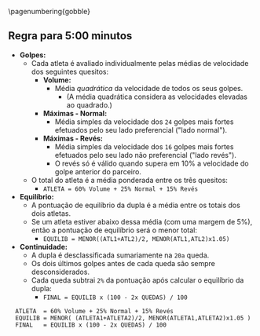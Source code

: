 <!--
pandoc regra-300.md -H deeplists.tex -o /tmp/x.pdf
pdftoppm /tmp/x.pdf /tmp/x -png
convert /tmp/x-1.png -trim /tmp/x.png
convert /tmp/x.png -bordercolor White -border 8 regra-300.png
eog regra-300.png
-->

\pagenumbering{gobble}

## Regra para 5:00 minutos

- **Golpes:**
    - Cada atleta é avaliado individualmente pelas médias de velocidade dos
      seguintes quesitos:
        - **Volume:**
            - Média *quadrática* da velocidade de todos os seus golpes.
                - (A média quadrática considera as velocidades elevadas ao
                   quadrado.)
        - **Máximas - Normal:**
            - Média simples da velocidade dos `24` golpes mais fortes efetuados
              pelo seu lado preferencial ("lado normal").
        - **Máximas - Revés:**
            - Média simples da velocidade dos `16` golpes mais fortes efetuados
              pelo seu lado não preferencial ("lado revés").
            - O revés só é válido quando supera em 10% a velocidade do golpe
              anterior do parceiro.
    - O total do atleta é a média ponderada entre os três quesitos:
        - `ATLETA = 60% Volume + 25% Normal + 15% Revés`
- **Equilíbrio:**
    - A pontuação de equilíbrio da dupla é a média entre os totais dos dois
      atletas.
    - Se um atleta estiver abaixo dessa média (com uma margem de 5%), então a
      pontuação de equilíbrio será o menor total:
        - `EQUILIB = MENOR((ATL1+ATL2)/2, MENOR(ATL1,ATL2)x1.05)`
- **Continuidade:**
    - A dupla é desclassificada sumariamente na `20a` queda.
    - Os dois últimos golpes antes de cada queda são sempre desconsiderados.
    - Cada queda subtrai `2%` da pontuação após calcular o equilíbrio da dupla:
        - `FINAL = EQUILIB x (100 - 2x QUEDAS) / 100`

```
  ATLETA  = 60% Volume + 25% Normal + 15% Revés
  EQUILIB = MENOR( (ATLETA1+ATLETA2)/2, MENOR(ATLETA1,ATLETA2)x1.05 )
  FINAL   = EQUILIB x (100 - 2x QUEDAS) / 100
```
